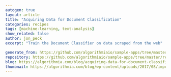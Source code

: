 ```yaml
---
autogen: true
layout: article
title: "Acquiring Data for Document Classification"
categories: recipes
tags: [machine-learning, text-analysis]
show_related: false
author: jon_peck
excerpt: "Train the Document Classifier on data scraped from the web"

generate_from: https://github.com/algorithmiaio/sample-apps/tree/master/recipes/document-classification/readme.md
repository: https://github.com/algorithmiaio/sample-apps/tree/master/recipes/document-classification
blog: https://algorithmia.com/blog/acquiring-data-for-document-classification
thumbnail: https://algorithmia.com/blog/wp-content/uploads/2017/08/import-data.jpg
---
```

